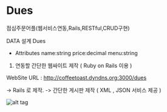 Dues
====

점심주문어플(웹서비스연동,Rails,RESTful,CRUD구현)

DATA 설계
   Dues 
- Attributes
  name:string 
  price:decimal
  menu:string 






1. 연동할 간단한 웹싸이트 제작 ( Ruby on Rails 이용 ) 



WebSite URL : http://coffeetoast.dyndns.org:3000/dues

-> Rails 로 제작. 
-> 간단한 게시판 제작  ( XML , JSON 서비스 제공 ) 





![alt tag](https://raw.github.com/wickedlysmart/Dues/master/Dues/screenshot01.png)


